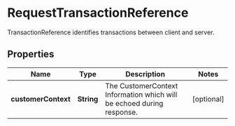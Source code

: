

# RequestTransactionReference

TransactionReference identifies transactions between client and server.

## Properties

| Name | Type | Description | Notes |
|------------ | ------------- | ------------- | -------------|
|**customerContext** | **String** | The CustomerContext Information which will be echoed during response. |  [optional] |



